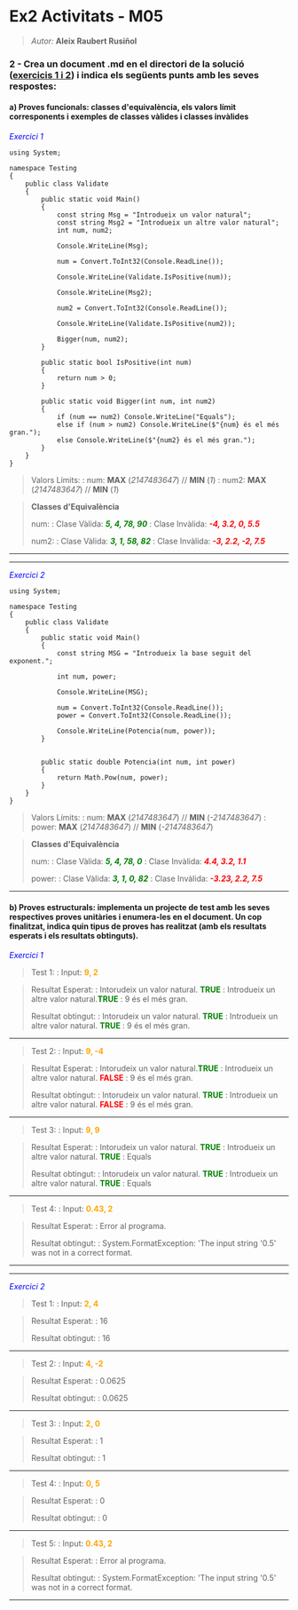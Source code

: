 # Ex2 Activitats - M05 

> *Autor:* **Aleix Raubert Rusiñol**

### 2 - Crea un document .md en el directori de la solució ([exercicis 1 i 2](https://docs.google.com/document/d/1EUhEMvn34CS3Cm1GuCI6h-WD60Kfcu3SwdaH4ckh-jQ/edit?usp=sharing)) i indica els següents punts amb les seves respostes:

#### a) Proves funcionals: classes d'equivalència, els valors límit corresponents i exemples de classes vàlides i classes invàlides

<span style="color: blue;">*Exercici 1*</span> 

```
using System;

namespace Testing
{
    public class Validate
    {
        public static void Main()
        {
            const string Msg = "Introdueix un valor natural";
            const string Msg2 = "Introdueix un altre valor natural";
            int num, num2;

            Console.WriteLine(Msg);

            num = Convert.ToInt32(Console.ReadLine());

            Console.WriteLine(Validate.IsPositive(num));

            Console.WriteLine(Msg2);

            num2 = Convert.ToInt32(Console.ReadLine());

            Console.WriteLine(Validate.IsPositive(num2));

            Bigger(num, num2);
        }

        public static bool IsPositive(int num)
        {
            return num > 0;
        }

        public static void Bigger(int num, int num2)
        {
            if (num == num2) Console.WriteLine("Equals");
            else if (num > num2) Console.WriteLine($"{num} és el més gran.");
            else Console.WriteLine($"{num2} és el més gran.");
        }
    }
}
```


> Valors Límits: 
>: num: **MAX** (*2147483647*) // **MIN** (*1*)
>: num2: **MAX** (*2147483647*) // **MIN** (*1*)

> **Classes d'Equivalència**
>
> num:
>: Clase Vàlida: <span style="color: green; font-weight: bold;">*5, 4, 78, 90*</span>
>: Clase Invàlida: <span style="color: red; font-weight: bold;">*-4, 3.2, 0, 5.5*</span>
>
> num2:
>: Clase Vàlida: <span style="color: green; font-weight: bold;">*3, 1, 58, 82*</span>
>: Clase Invàlida: <span style="color: red; font-weight: bold;">*-3, 2.2, -2, 7.5*</span>

---
---

<span style="color: blue;">*Exercici 2*</span> 

```
using System;

namespace Testing
{
    public class Validate
    {
        public static void Main()
        {
            const string MSG = "Introdueix la base seguit del exponent.";

            int num, power;

            Console.WriteLine(MSG);

            num = Convert.ToInt32(Console.ReadLine());
            power = Convert.ToInt32(Console.ReadLine());

            Console.WriteLine(Potencia(num, power));
        }


        public static double Potencia(int num, int power)
        {
            return Math.Pow(num, power);
        }
    }
}
```

> Valors Límits: 
>: num: **MAX** (*2147483647*) // **MIN** (*-2147483647*)
>: power: **MAX** (*2147483647*) // **MIN** (*-2147483647*)

> **Classes d'Equivalència**
>
> num:
>: Clase Vàlida: <span style="color: green; font-weight: bold;">*5, 4, 78, 0*</span>
>: Clase Invàlida: <span style="color: red; font-weight: bold;">*4.4, 3.2, 1.1*</span>
>
> power:
>: Clase Vàlida: <span style="color: green; font-weight: bold;">*3, 1, 0, 82*</span>
>: Clase Invàlida: <span style="color: red; font-weight: bold;">*-3.23, 2.2, 7.5*</span>


---
#### b) Proves estructurals: implementa un projecte de test amb les seves respectives proves unitàries i enumera-les en el document. Un cop finalitzat, indica quin tipus de proves has realitzat (amb els resultats esperats i els resultats obtinguts).

<span style="color: blue;">*Exercici 1*</span>

>Test 1:
>: Input: <span style="color: orange; font-weight: bold;">9, 2</span>

>Resultat Esperat:
>: Intorudeix un valor natural. <span style="color: green; font-weight: bold;">TRUE</span>
>: Introdueix un altre valor natural.<span style="color: green; font-weight: bold;">TRUE</span>
>: 9 és el més gran.
>
>Resultat obtingut: 
>: Intorudeix un valor natural. <span style="color: green; font-weight: bold;">TRUE</span>
>: Introdueix un altre valor natural. <span style="color: green; font-weight: bold;">TRUE</span>
>: 9 és el més gran. 

---

>Test 2:
>: Input: <span style="color: orange; font-weight: bold;">9, -4</span>

>Resultat Esperat:
>: Intorudeix un valor natural.<span style="color: green; font-weight: bold;">TRUE</span>
>: Introdueix un altre valor natural. <span style="color: red; font-weight: bold;">FALSE</span>
>: 9 és el més gran.
>
>Resultat obtingut: 
>: Intorudeix un valor natural. <span style="color: green; font-weight: bold;">TRUE</span>
>: Introdueix un altre valor natural. <span style="color: red; font-weight: bold;">FALSE</span>
>: 9 és el més gran. 

---

>Test 3:
>: Input: <span style="color: orange; font-weight: bold;">9, 9</span>

>Resultat Esperat:
>: Intorudeix un valor natural. <span style="color: green; font-weight: bold;">TRUE</span>
>: Introdueix un altre valor natural. <span style="color: green; font-weight: bold;">TRUE</span>
>: Equals
>
>Resultat obtingut: 
>: Intorudeix un valor natural. <span style="color: green; font-weight: bold;">TRUE</span>
>: Introdueix un altre valor natural. <span style="color: green; font-weight: bold;">TRUE</span>
>: Equals

---

>Test 4:
>: Input: <span style="color: orange; font-weight: bold;">0.43, 2</span>

>Resultat Esperat:
>: Error al programa.
>
>Resultat obtingut: 
>: System.FormatException: 'The input string '0.5' was not in a correct format.

---
---

<span style="color: blue;">*Exercici 2*</span>

>Test 1:
>: Input: <span style="color: orange; font-weight: bold;">2, 4</span>

>Resultat Esperat:
>: 16
>
>Resultat obtingut: 
>: 16

---

>Test 2:
>: Input: <span style="color: orange; font-weight: bold;">4, -2</span>

>Resultat Esperat:
>: 0.0625
>
>Resultat obtingut: 
>: 0.0625

---

>Test 3:
>: Input: <span style="color: orange; font-weight: bold;">2, 0</span>

>Resultat Esperat:
>: 1
>
>Resultat obtingut: 
>: 1

---

>Test 4:
>: Input: <span style="color: orange; font-weight: bold;">0, 5</span>

>Resultat Esperat:
>: 0
>
>Resultat obtingut: 
>: 0

---

>Test 5:
>: Input: <span style="color: orange; font-weight: bold;">0.43, 2</span>

>Resultat Esperat:
>: Error al programa.
>
>Resultat obtingut: 
>: System.FormatException: 'The input string '0.5' was not in a correct format.

---